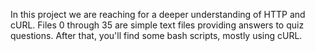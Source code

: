 In this project we are reaching for a deeper understanding of HTTP and cURL.
Files 0 through 35 are simple text files providing answers to quiz questions.
After that, you'll find some bash scripts, mostly using cURL.